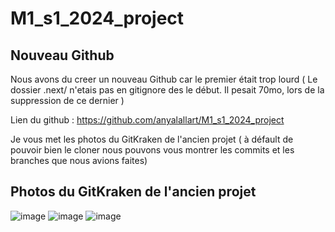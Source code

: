 # M1_s1_2024_project

## Nouveau Github 
Nous avons du creer un nouveau Github car le premier était trop lourd ( Le dossier .next/ n'etais pas en gitignore des le début. Il pesait 70mo, lors de la suppression de ce dernier )

Lien du github : https://github.com/anyalallart/M1_s1_2024_project

Je vous met les photos du GitKraken de l'ancien projet ( à défault de pouvoir bien le cloner nous pouvons vous montrer les commits et les branches que nous avions faites)

## Photos du GitKraken de l'ancien projet
![image](https://cdn.discordapp.com/attachments/1299671794487394355/1305879661762318356/image.png?ex=6734a2b5&is=67335135&hm=3c96c2c2431f149fc3b142c010c5489b88dd67e367c613ac73acb2fb66e4c2c0&)
![image](https://cdn.discordapp.com/attachments/1299671794487394355/1305879728510603385/image.png?ex=6734a2c5&is=67335145&hm=4a348bbf9975dcf2519ecbcee2cc114939ef2b370a63414f98f1a0b954468310&)
![image](https://cdn.discordapp.com/attachments/1299671794487394355/1305879749532319795/image.png?ex=6734a2ca&is=6733514a&hm=2e4b0013ce30dacd0e40a43ca0cede6c13c251e5efc2faa54512be82ade15260&)
